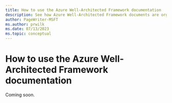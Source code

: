 ```yaml
---
title: How to use the Azure Well-Architected Framework documentation
description: See how Azure Well-Architected Framework documents are organized. Understand the meaning of bold and italic formatting in the documentation.
author: PageWriter-MSFT
ms.author: prwilk
ms.date: 07/13/2023
ms.topic: conceptual
---
```


# How to use the Azure Well-Architected Framework documentation

Coming soon.